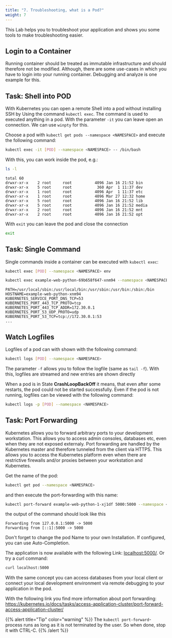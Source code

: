 ```yaml
---
title: "7. Troubleshooting, what is a Pod?"
weight: 7
---
```


This Lab helps you to troubleshoot your application and shows you some tools to make troubleshooting easier.


## Login to a Container

Running container should be treated as immutable infrastructure and should therefore not be modified. Although, there are some use-cases in which you have to login into your running container. Debugging and analyze is one example for this.


## Task: Shell into POD

With Kubernetes you can open a remote Shell into a pod without installing SSH by Using the command `kubectl exec`. The command is used to executed anything in a pod. With the parameter `-it` you can leave open an connection. We can use `winpty` for this.

Choose a pod with `kubectl get pods --namespace <NAMESPACE>` and execute the following command:

```bash
kubectl exec -it [POD] --namespace <NAMESPACE> -- /bin/bash
```

With this, you can work inside the pod, e.g.:

```bash
ls -l
```

```
total 60
drwxr-xr-x    2 root     root          4096 Jan 16 21:52 bin
drwxr-xr-x    5 root     root           360 Apr  1 11:37 dev
drwxr-xr-x    1 root     root          4096 Apr  1 11:37 etc
drwxr-xr-x    1 root     root          4096 Mar 27 12:32 home
drwxr-xr-x    5 root     root          4096 Jan 16 21:52 lib
drwxr-xr-x    5 root     root          4096 Jan 16 21:52 media
drwxr-xr-x    2 root     root          4096 Jan 16 21:52 mnt
drwxr-xr-x    2 root     root          4096 Jan 16 21:52 opt

```

With `exit` you can leave the pod and close the connection

```sh
exit
```


## Task: Single Command

Single commands inside a container can be executed with `kubectl exec`:


```bash
kubectl exec [POD] --namespace <NAMESPACE> env
```

```bash
kubectl exec example-web-python-69b658f647-xnm94 --namespace <NAMESPACE> env
```

```
PATH=/usr/local/sbin:/usr/local/bin:/usr/sbin:/usr/bin:/sbin:/bin
HOSTNAME=example-web-python-xnm94
KUBERNETES_SERVICE_PORT_DNS_TCP=53
KUBERNETES_PORT_443_TCP_PROTO=tcp
KUBERNETES_PORT_443_TCP_ADDR=172.30.0.1
KUBERNETES_PORT_53_UDP_PROTO=udp
KUBERNETES_PORT_53_TCP=tcp://172.30.0.1:53
...
```


## Watch Logfiles

Logfiles of a pod can with shown with the following command:


```bash
kubectl logs [POD] --namespace <NAMESPACE>
```

The parameter `-f` allows you to follow the logfile (same as `tail -f`). With this, logfiles are streamed and new entries are shown directly

When a pod is in State **CrashLoopBackOff** it means, that even after some restarts, the pod could not be started successfully. Even if the pod is not running, logfiles can be viewed with the following command:


 ```bash
kubectl logs -p [POD] --namespace <NAMESPACE>
```


## Task: Port Forwarding

Kubernetes allows you to forward arbitrary ports to your development workstation. This allows you to access admin consoles, databases etc, even when they are not exposed externaly. Port forwarding are handled by the Kubernetes master and therefore tunneled from the client via HTTPS. This allows you to access the Kubernetes platform even when there are restrictive firewalls and/or proxies between your workstation and Kubernetes.


Get the name of the pod:

```bash
kubectl get pod --namespace <NAMESPACE>
```

and then execute the port-forwarding with this name:

```bash
kubectl port-forward example-web-python-1-xj1df 5000:5000 --namespace <NAMESPACE>
```

the output of the command should look like this

```
Forwarding from 127.0.0.1:5000 -> 5000
Forwarding from [::1]:5000 -> 5000
```

Don't forget to change the pod Name to your own Installation. If configured, you can use Auto-Completion.

The application is now available with the following Link: [localhost:5000/](http://localhost:5000/). Or try a curl command:

```bash
curl localhost:5000
```

With the same concept you can access databases from your local client or connect your local development environment via remote debugging to your application in the pod.

With the following link you find more information about port forwarding: <https://kubernetes.io/docs/tasks/access-application-cluster/port-forward-access-application-cluster/>

{{% alert title="Tip" color="warning" %}}
The `kubectl port-forward`-process runs as long as it is not terminated by the user. So when done, stop it with CTRL-C.
{{% /alert %}}
